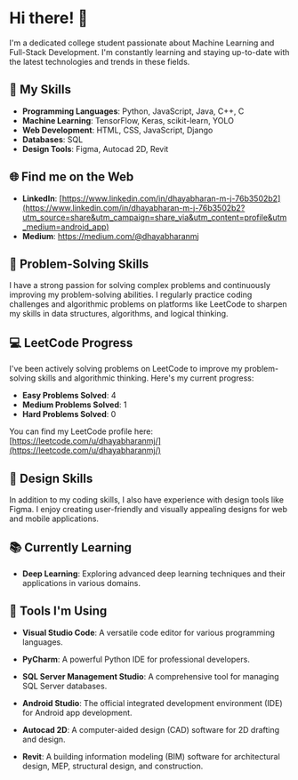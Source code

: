 # Hi there! 👋

I'm a dedicated college student passionate about Machine Learning and Full-Stack Development. I'm constantly learning and staying up-to-date with the latest technologies and trends in these fields.

## 🚀 My Skills

- **Programming Languages**: Python, JavaScript, Java, C++, C
- **Machine Learning**: TensorFlow, Keras, scikit-learn, YOLO
- **Web Development**: HTML, CSS, JavaScript, Django
- **Databases**: SQL
- **Design Tools**: Figma, Autocad 2D, Revit

## 🌐 Find me on the Web

- **LinkedIn**: [https://www.linkedin.com/in/dhayabharan-m-j-76b3502b2](https://www.linkedin.com/in/dhayabharan-m-j-76b3502b2?utm_source=share&utm_campaign=share_via&utm_content=profile&utm_medium=android_app)
- **Medium**: https://medium.com/@dhayabharanmj

## 🧠 Problem-Solving Skills

I have a strong passion for solving complex problems and continuously improving my problem-solving abilities. I regularly practice coding challenges and algorithmic problems on platforms like LeetCode to sharpen my skills in data structures, algorithms, and logical thinking.

## 💻 LeetCode Progress

I've been actively solving problems on LeetCode to improve my problem-solving skills and algorithmic thinking. Here's my current progress:

- **Easy Problems Solved**: 4
- **Medium Problems Solved**: 1
- **Hard Problems Solved**: 0

You can find my LeetCode profile here: [https://leetcode.com/u/dhayabharanmj/](https://leetcode.com/u/dhayabharanmj/)

## 📐 Design Skills

In addition to my coding skills, I also have experience with design tools like Figma. I enjoy creating user-friendly and visually appealing designs for web and mobile applications.

## 📚 Currently Learning

- **Deep Learning**: Exploring advanced deep learning techniques and their applications in various domains.

## 🔧 Tools I'm Using

- **Visual Studio Code**: A versatile code editor for various programming languages.

- **PyCharm**: A powerful Python IDE for professional developers.

- **SQL Server Management Studio**: A comprehensive tool for managing SQL Server databases.

- **Android Studio**: The official integrated development environment (IDE) for Android app development.
  
- **Autocad 2D**: A computer-aided design (CAD) software for 2D drafting and design.

- **Revit**: A building information modeling (BIM) software for architectural design, MEP, structural design, and construction.

